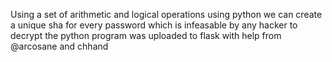 Using a set of arithmetic and logical operations using python we can create a unique sha for every password which is infeasable by any hacker to decrypt the python program was uploaded to flask with help from @arcosane and chhand 
